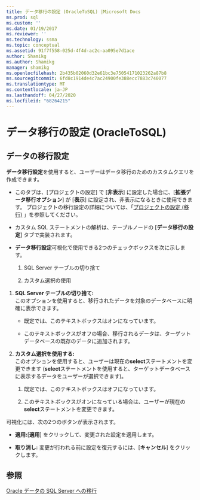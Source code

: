 ```yaml
---
title: データ移行の設定 (OracleToSQL) |Microsoft Docs
ms.prod: sql
ms.custom: ''
ms.date: 01/19/2017
ms.reviewer: ''
ms.technology: ssma
ms.topic: conceptual
ms.assetid: 91f7f558-025d-4f4d-ac2c-aa095e7d1ace
author: Shamikg
ms.author: Shamikg
manager: shamikg
ms.openlocfilehash: 2b435b02060d32e61bc3e75054171023262a87b8
ms.sourcegitcommit: 6fd8c1914de4c7ac24900fe388ecc7883c740077
ms.translationtype: MT
ms.contentlocale: ja-JP
ms.lasthandoff: 04/27/2020
ms.locfileid: "68264215"
---
```

# <a name="data-migration-settings-oracletosql"></a>データ移行の設定 (OracleToSQL)
  
## <a name="data-migration-settings"></a>データの移行設定  
**データ移行設定**を使用すると、ユーザーはデータ移行のためのカスタムクエリを作成できます。  
  
-   このタブは、[プロジェクトの設定] で [**非表示**] に設定した場合に、[**拡張データ移行オプション**] が [**表示**] に設定され、非表示になるときに使用できます。 プロジェクトの移行設定の詳細については、「[プロジェクトの設定 (移行)](https://msdn.microsoft.com/fcd6b988-633b-4b2b-9f36-6368b5e86b60) 」を参照してください。  
  
-   カスタム SQL ステートメントの解析は、テーブルノードの [**データ移行の設定**] タブで実装されます。  
  
-   **データ移行設定**可視化で使用できる2つのチェックボックスを次に示します。  
  
    1.  SQL Server テーブルの切り捨て  
  
    2.  カスタム選択の使用  
  
1.  **SQL Server テーブルの切り捨て:**  
     このオプションを使用すると、移行されたデータを対象のデータベースに明確に表示できます。  
  
    -   既定では、このテキストボックスはオンになっています。  
  
    -   このテキストボックスがオフの場合、移行されるデータは、ターゲットデータベースの既存のデータに追加されます。  
  
2.  **カスタム選択を使用する:**  
     このオプションを使用すると、ユーザーは現在の**select**ステートメントを変更できます (**select**ステートメントを使用すると、ターゲットデータベースに表示するデータをユーザーが選択できます)。  
  
    1.  既定では、このテキストボックスはオフになっています。  
  
    2.  このテキストボックスがオンになっている場合は、ユーザーが現在の**select**ステートメントを変更できます。  
  
可視化には、次の2つのボタンが表示されます。  
  
-   **適用:**[**適用**] をクリックして、変更された設定を適用します。  
  
-   **取り消し:** 変更が行われる前に設定を復元するには、[**キャンセル**] をクリックします。  
  
## <a name="see-also"></a>参照  
[Oracle データの SQL Server への移行](migrating-oracle-data-into-sql-server-oracletosql.md)  
  
